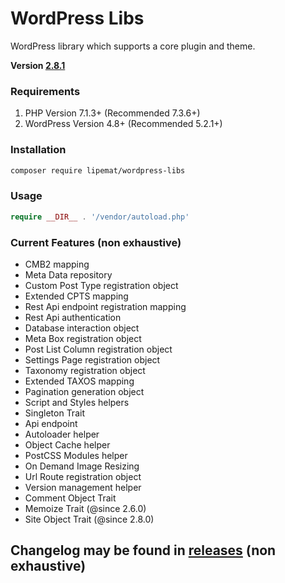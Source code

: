 # WordPress Libs
WordPress library which supports a core plugin and theme.

**Version [2.8.1](https://github.com/lipemat/wordpress-lipe-libs/releases/tag/2.8.1)**

### Requirements
1. PHP Version 7.1.3+ (Recommended 7.3.6+)
2. WordPress Version 4.8+ (Recommended 5.2.1+)


### Installation
``` sh 
composer require lipemat/wordpress-libs
```
### Usage

``` php
require __DIR__ . '/vendor/autoload.php'
```

### Current Features (non exhaustive)
* CMB2 mapping
* Meta Data repository
* Custom Post Type registration object
* Extended CPTS mapping
* Rest Api endpoint registration mapping
* Rest Api authentication
* Database interaction object
* Meta Box registration object
* Post List Column registration object
* Settings Page registration object
* Taxonomy registration object
* Extended TAXOS mapping
* Pagination generation object
* Script and Styles helpers
* Singleton Trait
* Api endpoint
* Autoloader helper
* Object Cache helper
* PostCSS Modules helper
* On Demand Image Resizing
* Url Route registration object
* Version management helper
* Comment Object Trait
* Memoize Trait (@since 2.6.0)
* Site Object Trait (@since 2.8.0)

## Changelog may be found in [releases](https://github.com/lipemat/wordpress-libs/releases) (non exhaustive)







